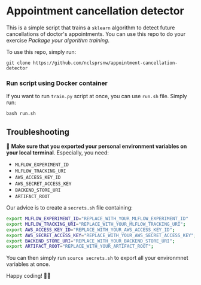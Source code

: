 # Appointment cancellation detector

This is a simple script that trains a `sklearn` algorithm to detect future cancellations of doctor's appointments. You can use this repo to do your exercise *Package your algorithm training*.

To use this repo, simply run:

`git clone https://github.com/nclsprsnw/appointment-cancellation-detector`

### Run script using Docker container

If you want to run `train.py` script at once, you can use `run.sh` file. Simply run:

`bash run.sh`

## Troubleshooting 

👋 **Make sure that you exported your personal environment variables on your local terminal**. Especially, you need:

* `MLFLOW_EXPERIMENT_ID`
* `MLFLOW_TRACKING_URI`
* `AWS_ACCESS_KEY_ID`
* `AWS_SECRET_ACCESS_KEY`
* `BACKEND_STORE_URI`
* `ARTIFACT_ROOT`

Our advice is to create a `secrets.sh` file containing:

```bash
export MLFLOW_EXPERIMENT_ID="REPLACE_WITH_YOUR_MLFLOW_EXPERIMENT_ID"
export MLFLOW_TRACKING_URI="REPLACE_WITH_YOUR_MLFLOW_TRACKING_URI";
export AWS_ACCESS_KEY_ID="REPLACE_WITH_YOUR_AWS_ACCESS_KEY_ID";
export AWS_SECRET_ACCESS_KEY="REPLACE_WITH_YOUR_AWS_SECRET_ACCESS_KEY";
export BACKEND_STORE_URI="REPLACE_WITH_YOUR_BACKEND_STORE_URI";
export ARTIFACT_ROOT="REPLACE_WITH_YOUR_ARTIFACT_ROOT";
```

You can then simply run `source secrets.sh` to export all your environmnet variables at once. 

Happy coding! 👩‍💻

